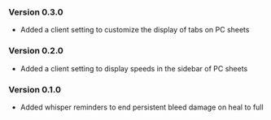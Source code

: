 ### Version 0.3.0
- Added a client setting to customize the display of tabs on PC sheets

### Version 0.2.0
- Added a client setting to display speeds in the sidebar of PC sheets

### Version 0.1.0
- Added whisper reminders to end persistent bleed damage on heal to full